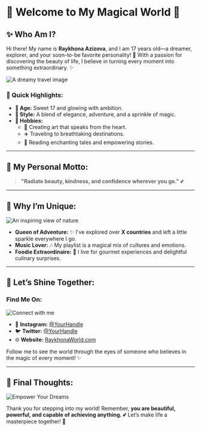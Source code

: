 # 🌺 Welcome to My Magical World 🌺

## ✨ Who Am I?
Hi there! My name is **Raykhona Azizova**, and I am 17 years old—a dreamer, explorer, and your soon-to-be favorite personality! 💖 With a passion for discovering the beauty of life, I believe in turning every moment into something extraordinary. ✨

![A dreamy travel image](https://via.placeholder.com/600x300.png?text=Dream+Big,+Explore+Often)

### 💎 Quick Highlights:
- **🌟 Age:** Sweet 17 and glowing with ambition.
- **💃 Style:** A blend of elegance, adventure, and a sprinkle of magic.
- **🎨 Hobbies:**
  - 🌷 Creating art that speaks from the heart.
  - ✈️ Traveling to breathtaking destinations.
  - 📖 Reading enchanting tales and empowering stories.

---

## 🌹 My Personal Motto:
> **"Radiate beauty, kindness, and confidence wherever you go."** 💕

---

## 🌟 Why I’m Unique:
![An inspiring view of nature](https://via.placeholder.com/600x300.png?text=Find+Your+Inspiration)

- **Queen of Adventure:** ✨ I've explored over **X countries** and left a little sparkle everywhere I go.
- **Music Lover:** 🎶 My playlist is a magical mix of cultures and emotions.
- **Foodie Extraordinaire:** 🍓 I live for gourmet experiences and delightful culinary surprises.

---

## 🌸 Let’s Shine Together:
### Find Me On:
![Connect with me](https://via.placeholder.com/600x300.png?text=Let%27s+Connect+and+Shine)

- 📸 **Instagram:** [@YourHandle](#) 
- 🐦 **Twitter:** [@YourHandle](#)
- 🌐 **Website:** [RaykhonaWorld.com](#) 

Follow me to see the world through the eyes of someone who believes in the magic of every moment! ✨

---

## 💖 Final Thoughts:
![Empower Your Dreams](https://via.placeholder.com/600x300.png?text=Empower+Your+Dreams)

Thank you for stepping into my world! Remember, **you are beautiful, powerful, and capable of achieving anything.** 💕 Let’s make life a masterpiece together! 🌺
